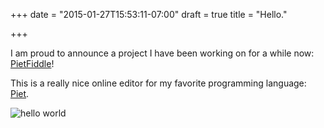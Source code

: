 +++
date = "2015-01-27T15:53:11-07:00"
draft = true
title = "Hello."

+++

I am proud to announce a project I have been working on for a while now: [PietFiddle](http://www.pietfiddle.net)!

This is a really nice online editor for my favorite programming language: [Piet](http://www.dangermouse.net/esoteric/piet.html).

![hello world](http://www.pietfiddle.net/img/~1UG4okp.png?cs=9)

